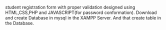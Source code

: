 student registration form with proper validation designed using HTML,CSS,PHP and JAVASCRIPT(for password conformation).
Download and create Database in mysql in the XAMPP Server. And that create table in the Database.
